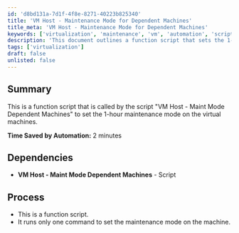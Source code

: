 ```yaml
---
id: 'd8bd131a-7d1f-4f8e-8271-40223b825340'
title: 'VM Host - Maintenance Mode for Dependent Machines'
title_meta: 'VM Host - Maintenance Mode for Dependent Machines'
keywords: ['virtualization', 'maintenance', 'vm', 'automation', 'script']
description: 'This document outlines a function script that sets the 1-hour maintenance mode on virtual machines, called by the script "VM Host - Maint Mode Dependent Machines." It details the time saved by automation and the script dependencies involved in the process.'
tags: ['virtualization']
draft: false
unlisted: false
---
```


## Summary

This is a function script that is called by the script "VM Host - Maint Mode Dependent Machines" to set the 1-hour maintenance mode on the virtual machines.

**Time Saved by Automation:** 2 minutes

## Dependencies

- **VM Host - Maint Mode Dependent Machines** - Script

## Process

- This is a function script.
- It runs only one command to set the maintenance mode on the machine.
